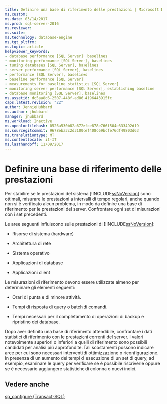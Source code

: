 ```yaml
---
title: Definire una base di riferimento delle prestazioni | Microsoft Docs
ms.custom: 
ms.date: 03/14/2017
ms.prod: sql-server-2016
ms.reviewer: 
ms.suite: 
ms.technology: database-engine
ms.tgt_pltfrm: 
ms.topic: article
helpviewer_keywords:
- database performance [SQL Server], baselines
- monitoring performance [SQL Server], baselines
- tuning databases [SQL Server], baselines
- server performance [SQL Server], baselines
- performance [SQL Server], baselines
- baseline performance [SQL Server]
- measurements for baseline statistics [SQL Server]
- monitoring server performance [SQL Server], establishing baseline
- database monitoring [SQL Server], baselines
ms.assetid: dc5aa8d6-2507-448f-ad86-4196443915fc
caps.latest.revision: "22"
author: JennieHubbard
ms.author: jhubbard
manager: jhubbard
ms.workload: Inactive
ms.openlocfilehash: 0526a530b82a672efce878e766f504e333492d19
ms.sourcegitcommit: 9678eba3c2d3100cef408c69bcfe76df49803d63
ms.translationtype: MT
ms.contentlocale: it-IT
ms.lasthandoff: 11/09/2017
---
```

# <a name="establish-a-performance-baseline"></a>Definire una base di riferimento delle prestazioni
  Per stabilire se le prestazioni del sistema [!INCLUDE[ssNoVersion](../../includes/ssnoversion-md.md)] sono ottimali, misurare le prestazioni a intervalli di tempo regolari, anche quando non si è verificato alcun problema, in modo da definire una base di riferimento per le prestazioni del server. Confrontare ogni set di misurazioni con i set precedenti.  
  
 Le aree seguenti influiscono sulle prestazioni di [!INCLUDE[ssNoVersion](../../includes/ssnoversion-md.md)]:  
  
-   Risorse di sistema (hardware)  
  
-   Architettura di rete  
  
-   Sistema operativo  
  
-   Applicazioni di database  
  
-   Applicazioni client  
  
 Le misurazioni di riferimento devono essere utilizzate almeno per determinare gli elementi seguenti:  
  
-   Orari di punta e di minore attività.  
  
-   Tempi di risposta di query o batch di comandi.  
  
-   Tempi necessari per il completamento di operazioni di backup e ripristino dei database.  
  
 Dopo aver definito una base di riferimento attendibile, confrontare i dati statistici di riferimento con le prestazioni correnti del server. I valori notevolmente superiori o inferiori a quelli di riferimento sono possibili candidati per analisi più approfondite. Tali scostamenti possono indicare aree per cui sono necessari interventi di ottimizzazione o riconfigurazione. In presenza di un aumento dei tempi di esecuzione di un set di query, ad esempio, esaminare le query per verificare se è possibile riscriverle oppure se è necessario aggiungere statistiche di colonna o nuovi indici.  
  
## <a name="see-also"></a>Vedere anche  
 [sp_configure &#40;Transact-SQL&#41;](../../relational-databases/system-stored-procedures/sp-configure-transact-sql.md)  
  
  
